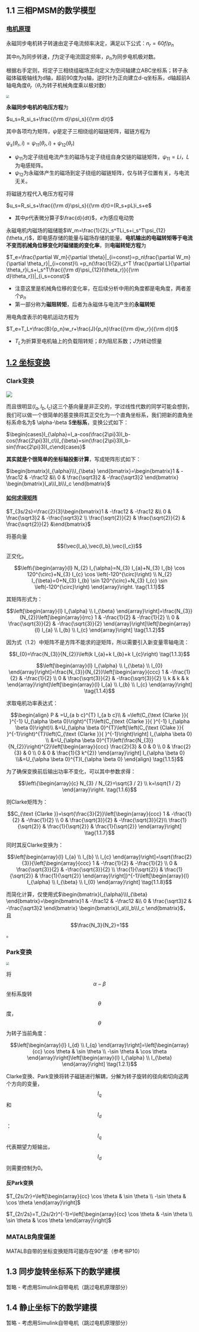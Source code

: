 ## 1.1 三相PMSM的数学模型

### [电机原理](https://zhuanlan.zhihu.com/p/650271988)

<!-- 阿环 https://zhuanlan.zhihu.com/p/650271988 -->

<!-- 让我们先掠过电机学,意思是我没有推导过 -->

永磁同步电机转子转速由定子电流频率决定，满足以下公式：$n_r=60f/p_n$

其中$n_r$为同步转速，$f$为定子电流固定频率，$p_n$为同步电机极对数。

根据右手定则，将定子三相绕组磁场正向定义为空间轴建立ABC坐标系；转子永磁体磁极轴线为d轴，超前90度为q轴，逆时针为正向建立d-q坐标系，d轴超前A轴电角度$\theta_r$（$\theta_r$为转子机械角度乘以极对数）

<img src="https://pic3.zhimg.com/80/v2-ae7e4987ad96380e227e5a2a6002440a_720w.webp" style="zoom:50%;" />

**永磁同步电机的电压方程**为

$u_s=R_si_s+\frac{{\rm d}\psi_s}{{\rm d}t}$

其中各项均为矩阵，$\psi$是定子三相绕组的磁链矩阵，磁链方程为

$\psi_s(\theta_r,i)=\psi_{11}(\theta_r,i)+\psi_{12}(\theta_r)$

- $\psi_{11}$为定子绕组电流产生的磁场与定子绕组自身交链的磁链矩阵，$\psi_{11}=Li$，$L$为电感矩阵。
- $\psi_{12}$为永磁体产生的磁场到定子绕组的磁链矩阵，仅与转子位置有关，与电流无关。

将磁链方程代入电压方程可得

$u_s=R_si_s+\frac{{\rm d}\psi_s}{{\rm d}t}=(R_s+pL)i_s+e$

- 其中$p$代表微分算子$\frac{d}{dt}$，$e$为感应电动势

永磁电机内磁场的磁储能$W_m=\frac{1}{2}i_s^TLi_s+i_s^T\psi_{12}(\theta_r)$，即电感存储的能量与磁场存储的能量。**电机输出的电磁转矩等于电流不变而机械角位移变化时磁储能的变化率**，则**电磁转矩方程**为

$T_e=\frac{\partial W_m}{\partial \theta}|_{i=const}=p_n\frac{\partial W_m}{\partial \theta_r}|_{i=const}\\ =p_n(\frac{1}{2}i_s^T \frac{\partial L}{\partial \theta_r}i_s+i_s^T\frac{{\rm d}\psi_{12}(\theta_r)}{{\rm d}\theta_r})|_{i_s=const}$

- 注意这里是机械角位移的变化率，在后续分析中用的角度都是电角度，两者差个$p_n$
- 第一部分称为**磁阻转矩**，后者为永磁体与电流产生的**永磁转矩**

用电角度表示的电机运动方程为

$T_e=T_L+\frac{B}{p_n}w_r+\frac{J}{p_n}\frac{{\rm d}w_r}{{\rm d}t}$

- $T_L$为折算至电机轴上的负载阻转矩；$B$为阻尼系数；$J$为转动惯量

## [1.2 坐标变换](https://zhuanlan.zhihu.com/p/147659820)

<!-- 稚晖 https://zhuanlan.zhihu.com/p/147659820 -->

### Clark变换

![](https://pic3.zhimg.com/v2-a105f3cbf5dfc208c829c7364257654a_r.jpg)

而且很明显$(I_a,I_b,I_c)$这三个基向量是非正交的，学过线性代数的同学可能会想到，我们可以做一个很简单的基变换将其正交化为一个直角坐标系，我们把新的直角坐标系命名为$ \alpha-\beta $**坐标系**，变换公式如下：

$\begin{cases}I_{\alpha}=I_a-cos(\frac{2\pi}3)I_b-cos(\frac{2\pi}3)I_c\\I_{\beta}=sin(\frac{2\pi}3)I_b-sin(\frac{2\pi}3)I_c\end{cases}$

**其实就是个很简单的坐标轴投影计算**，写成矩阵形式如下：

$\begin{bmatrix}I_{\alpha}\\I_{\beta} \end{bmatrix}=\begin{bmatrix}1 & -\frac12 & -\frac12 &\\ 0 & \frac{\sqrt3}2 & -\frac{\sqrt3}2 \end{bmatrix} \begin{bmatrix}I_a\\I_b\\I_c \end{bmatrix}$

#### [如何求得矩阵](https://blog.csdn.net/xiaoxiaodawei/article/details/126456480)

<!-- Xiaoxiaodawei https://blog.csdn.net/xiaoxiaodawei/article/details/126456480 -->

$T_{3s/2s}=\frac{2}{3}\begin{bmatrix}1 & -\frac12 & -\frac12 &\\ 0 & \frac{\sqrt3}2 & -\frac{\sqrt3}2  \\ \frac{\sqrt{2}}{2} & \frac{\sqrt{2}}{2} & \frac{\sqrt{2}}{2} &\end{bmatrix}$

将基向量$$(\vec{I_a},\vec{I_b},\vec{I_c})$$正交化。

$$\left\{\begin{array}{l} N_{2} I_{\alpha}=N_{3} I_{a}+N_{3} I_{b} \cos 120^{\circ}+N_{3} I_{c} \cos \left(-120^{\circ}\right) \\ N_{2} I_{\beta}=0+N_{3} I_{b} \sin 120^{\circ}+N_{3} I_{c} \sin \left(-120^{\circ}\right) \end{array}\right. \tag{1.1.1}$$

其矩阵形式为：

$$\left[\begin{array}{l} I_{\alpha} \\ I_{\beta} \end{array}\right]=\frac{N_{3}}{N_{2}}\left[\begin{array}{rrc} 1 & -\frac{1}{2} & -\frac{1}{2} \\ 0 & \frac{\sqrt{3}}{2} & -\frac{\sqrt{3}}{2} \end{array}\right]\left[\begin{array}{l} I_{a} \\ I_{b} \\ I_{c} \end{array}\right] \tag{1.1.2}$$

因为式（1.2）中矩阵不是方阵不能求的逆矩阵，所以需要引入新变量零轴电流：

$$I_{0}=\frac{N_{3}}{N_{2}}\left(k I_{a}+k I_{b}+k I_{c}\right) \tag{1.1.3}$$

$$\left[\begin{array}{l} I_{\alpha} \\ I_{\beta} \\ I_{0} \end{array}\right]=\frac{N_{3}}{N_{2}}\left[\begin{array}{ccc} 1 & -\frac{1}{2} & -\frac{1}{2} \\ 0 & \frac{\sqrt{3}}{2} & -\frac{\sqrt{3}}{2} \\ k & k & k \end{array}\right]\left[\begin{array}{l} I_{a} \\ I_{b} \\ I_{c} \end{array}\right] \tag{1.1.4}$$

求取电机功率表达式：

$$\begin{align} P & =U_{a b c}^{T} I_{a b c}\\ & =\left(C_{\text {Clarke }}{ }^{-1} U_{\alpha \beta 0}\right)^{T}\left(C_{\text {Clarke }}{ }^{-1} I_{\alpha \beta 0}\right)\\ &=U_{\alpha \beta 0}^{T}\left[\left(C_{\text {Clake }}{ }^{-1}\right)^{T}\left(C_{\text {Clarke }}{ }^{-1}\right)\right] I_{\alpha \beta 0} \\ &=U_{\alpha \beta 0}^{T}\left(\frac{N_{3}}{N_{2}}\right)^{2}\left[\begin{array}{ccc} \frac{2}{3} & 0 & 0 \\ 0 & \frac{2}{3} & 0 \\ 0 & 0 & \frac{1}{3 k^{2}} \end{array}\right] I_{\alpha \beta 0} \\&=U_{\alpha \beta 0}^{T}I_{\alpha \beta 0} \end{align} \tag{1.1.5}$$

为了确保变换前后输出功率不变化，可以其中参数求得：

$$\left\{\begin{array}{c} N_{3} / N_{2}=\sqrt{3 / 2} \\ k=\sqrt{1 / 2} \end{array}\right. \tag{1.1.6}$$

 则Clarke矩阵为：

$$C_{\text {Clarke }}=\sqrt{\frac{3}{2}}\left[\begin{array}{ccc} 1 & -\frac{1}{2} & -\frac{1}{2} \\ 0 & \frac{\sqrt{3}}{2} & -\frac{\sqrt{3}}{2}\\ \frac{1}{\sqrt{2}} & \frac{1}{\sqrt{2}} & \frac{1}{\sqrt{2}} \end{array}\right] \tag{1.1.7}$$

同时其反Clarke变换为：

$$\left[\begin{array}{l} I_{a} \\ I_{b} \\ I_{c} \end{array}\right]=\sqrt{\frac{2}{3}}{\left[\begin{array}{ccc} 1 & -\frac{1}{2} & -\frac{1}{2} \\ 0 & \frac{\sqrt{3}}{2} & -\frac{\sqrt{3}}{2} \\ \frac{1}{\sqrt{2}} & \frac{1}{\sqrt{2}} & \frac{1}{\sqrt{2}} \end{array}\right]}^{-1}\left[\begin{array}{l} I_{\alpha} \\ I_{\beta} \\ I_{0} \end{array}\right] \tag{1.1.8}$$

而简化计算，仅使用式$\begin{bmatrix}I_{\alpha}\\I_{\beta} \end{bmatrix}=\begin{bmatrix}1 & -\frac12 & -\frac12 &\\ 0 & \frac{\sqrt3}2 & -\frac{\sqrt3}2 \end{bmatrix} \begin{bmatrix}I_a\\I_b\\I_c \end{bmatrix}$，且$$\frac{N_3}{N_2}=1$$。

### Park变换

<img src="https://pic4.zhimg.com/80/v2-d15d057327992a5c50016aea5bb7201b_720w.webp" style="zoom: 50%;" />

将$$\alpha-\beta$$坐标系旋转$$\theta$$度，$$\theta$$为转子当前角度：

$$\left[\begin{array}{l} I_{d} \\ I_{q} \end{array}\right]=\left[\begin{array}{cc} \cos \theta & \sin \theta \\ -\sin \theta & \cos \theta \end{array}\right]\left[\begin{array}{l} I_{\alpha} \\ I_{\beta} \end{array}\right] \tag{1.2.1}$$

Clarke变换、Park变换将转子磁链进行解耦，分解为转子旋转的径向和切向这两个方向的变量，$$I_q$$和$$I_d$$：$$ I_q$$代表期望力矩输出，$$I_d$$则需要控制为0。

#### 反Park变换

$T_{2s/2r}=\left[\begin{array}{cc} \cos \theta & \sin \theta \\ -\sin \theta & \cos \theta \end{array}\right]$

$T_{2r/2s}=T_{2s/2r}^{-1}=\left[\begin{array}{cc} \cos \theta & -\sin \theta \\ \sin \theta & \cos \theta \end{array}\right]$

### MATALB角度偏差

MATALB自带的坐标变换矩阵可能存在90°差（参考书P10）

## 1.3 同步旋转坐标系下的数学建模

暂略 - 考虑用Simulink自带电机（跳过电机原理部分）

## 1.4 静止坐标下的数学建模

暂略 - 考虑用Simulink自带电机（跳过电机原理部分）
